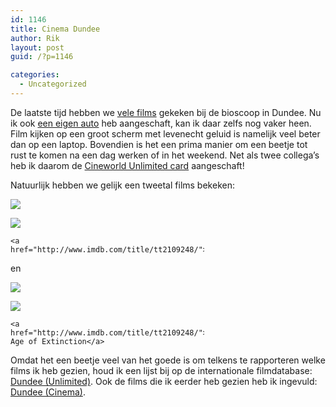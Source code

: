 ```yaml
---
id: 1146
title: Cinema Dundee
author: Rik
layout: post
guid: /?p=1146

categories:
  - Uncategorized
---
```

De laatste tijd hebben we [vele films][1] gekeken bij de bioscoop in Dundee. Nu ik ook [een eigen auto][2] heb aangeschaft, kan ik daar zelfs nog vaker heen. Film kijken op een groot scherm met levenecht geluid is namelijk veel beter dan op een laptop. Bovendien is het een prima manier om een beetje tot rust te komen na een dag werken of in het weekend. Net als twee collega&#8217;s heb ik daarom de [Cineworld Unlimited card][3] aangeschaft!

Natuurlijk hebben we gelijk een tweetal films bekeken:  


<div style="width: 310px" class="wp-caption aligncenter">
  <img class="lazy " src="http://csbnw.no-ip.org:38/wp-content/plugins/wp-images-lazy-loading/images/grey.gif" data-original="wp-content/uploads/2014/07/Tammy.jpg" />
  
  <p class="wp-caption-text">
    <noscript>
      <img src="wp-content/uploads/2014/07/Tammy.jpg" />
    </noscript>
    
    <a href="http://www.imdb.com/title/tt2109248/">Tammy</a>
  </p>
</div>

en

<div style="width: 310px" class="wp-caption aligncenter">
  <img class="lazy " src="http://csbnw.no-ip.org:38/wp-content/plugins/wp-images-lazy-loading/images/grey.gif" data-original="wp-content/uploads/2014/07/Transformers-Age-of-Extinction.jpg" />
  
  <p class="wp-caption-text">
    <noscript>
      <img src="wp-content/uploads/2014/07/Transformers-Age-of-Extinction.jpg" />
    </noscript>
    
    <a href="http://www.imdb.com/title/tt2109248/">Transformers: Age of Extinction</a>
  </p>
</div>

Omdat het een beetje veel van het goede is om telkens te rapporteren welke films ik heb gezien, houd ik een lijst bij op de internationale filmdatabase: [Dundee (Unlimited)][4]. Ook de films die ik eerder heb gezien heb ik ingevuld: [Dundee (Cinema)][5].

 [1]: /?events_tags=cinema
 [2]: /?p=1094 "Car (1)"
 [3]: http://www.cineworld.co.uk/unlimited/intro
 [4]: http://www.imdb.com/list/ls070252710/
 [5]: http://www.imdb.com/list/ls070252519/